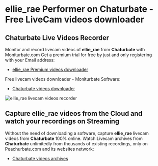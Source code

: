 # ellie_rae Performer on Chaturbate - Free LiveCam videos downloader

## Chaturbate Live Videos Recorder

Monitor and record livecam videos of **ellie_rae** from **Chaturbate** with Moniturbate.com
Get a premium trial for free by just and only registering with your Email address:
* [ellie_rae Premium videos downloader](https://moniturbate.com/request-demo-licence-key.html)

Free livecam videos downloader - Moniturbate Software:
* [Chaturbate videos downloader](https://moniturbate.com/moniturbate-download-software.html)

![ellie_rae livecam videos recorder](https://peachurnet.com/templates/moniturbate-software.png)


## Capture ellie_rae videos from the Cloud and watch your recordings on Streaming

Without the need of downloading a software, capture **ellie_rae** livecam videos from **Chaturbate** 100% online.
Watch Livecam archives from **Chaturbate** unlimitedly from thousands of existing recordings, only on Peachurbate.com and its websites network:
* [Chaturbate videos archives](https://peachurnet.com/)